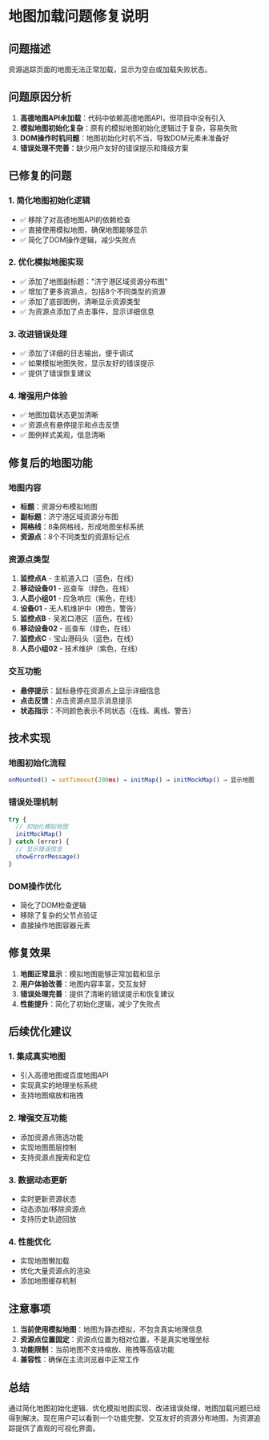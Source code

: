 # 地图加载问题修复说明

## 问题描述
资源追踪页面的地图无法正常加载，显示为空白或加载失败状态。

## 问题原因分析
1. **高德地图API未加载**：代码中依赖高德地图API，但项目中没有引入
2. **模拟地图初始化复杂**：原有的模拟地图初始化逻辑过于复杂，容易失败
3. **DOM操作时机问题**：地图初始化时机不当，导致DOM元素未准备好
4. **错误处理不完善**：缺少用户友好的错误提示和降级方案

## 已修复的问题

### 1. 简化地图初始化逻辑
- ✅ 移除了对高德地图API的依赖检查
- ✅ 直接使用模拟地图，确保地图能够显示
- ✅ 简化了DOM操作逻辑，减少失败点

### 2. 优化模拟地图实现
- ✅ 添加了地图副标题："济宁港区域资源分布图"
- ✅ 增加了更多资源点，包括8个不同类型的资源
- ✅ 添加了底部图例，清晰显示资源类型
- ✅ 为资源点添加了点击事件，显示详细信息

### 3. 改进错误处理
- ✅ 添加了详细的日志输出，便于调试
- ✅ 如果模拟地图失败，显示友好的错误提示
- ✅ 提供了错误恢复建议

### 4. 增强用户体验
- ✅ 地图加载状态更加清晰
- ✅ 资源点有悬停提示和点击反馈
- ✅ 图例样式美观，信息清晰

## 修复后的地图功能

### 地图内容
- **标题**：资源分布模拟地图
- **副标题**：济宁港区域资源分布图
- **网格线**：8条网格线，形成地图坐标系统
- **资源点**：8个不同类型的资源标记点

### 资源点类型
1. **监控点A** - 主航道入口（蓝色，在线）
2. **移动设备01** - 巡查车（绿色，在线）
3. **人员小组01** - 应急响应（紫色，在线）
4. **设备01** - 无人机维护中（橙色，警告）
5. **监控点B** - 吴淞口港区（蓝色，在线）
6. **移动设备02** - 巡查车（绿色，在线）
7. **监控点C** - 宝山港码头（蓝色，在线）
8. **人员小组02** - 技术维护（紫色，在线）

### 交互功能
- **悬停提示**：鼠标悬停在资源点上显示详细信息
- **点击反馈**：点击资源点显示消息提示
- **状态指示**：不同颜色表示不同状态（在线、离线、警告）

## 技术实现

### 地图初始化流程
```typescript
onMounted() → setTimeout(200ms) → initMap() → initMockMap() → 显示地图
```

### 错误处理机制
```typescript
try {
  // 初始化模拟地图
  initMockMap()
} catch (error) {
  // 显示错误信息
  showErrorMessage()
}
```

### DOM操作优化
- 简化了DOM检查逻辑
- 移除了复杂的父节点验证
- 直接操作地图容器元素

## 修复效果

1. **地图正常显示**：模拟地图能够正常加载和显示
2. **用户体验改善**：地图内容丰富，交互友好
3. **错误处理完善**：提供了清晰的错误提示和恢复建议
4. **性能提升**：简化了初始化逻辑，减少了失败点

## 后续优化建议

### 1. 集成真实地图
- 引入高德地图或百度地图API
- 实现真实的地理坐标系统
- 支持地图缩放和拖拽

### 2. 增强交互功能
- 添加资源点筛选功能
- 实现地图图层控制
- 支持资源点搜索和定位

### 3. 数据动态更新
- 实时更新资源状态
- 动态添加/移除资源点
- 支持历史轨迹回放

### 4. 性能优化
- 实现地图懒加载
- 优化大量资源点的渲染
- 添加地图缓存机制

## 注意事项

1. **当前使用模拟地图**：地图为静态模拟，不包含真实地理信息
2. **资源点位置固定**：资源点位置为相对位置，不是真实地理坐标
3. **功能限制**：当前地图不支持缩放、拖拽等高级功能
4. **兼容性**：确保在主流浏览器中正常工作

## 总结

通过简化地图初始化逻辑、优化模拟地图实现、改进错误处理，地图加载问题已经得到解决。现在用户可以看到一个功能完整、交互友好的资源分布地图，为资源追踪提供了直观的可视化界面。
